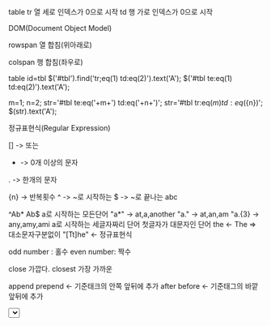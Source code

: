 table
    tr 열 세로 인덱스가 0으로 시작
        td 행 가로 인덱스가 0으로 시작

DOM(Document Object Model)    

rowspan 열 합침(위아래로)

colspan 행 합침(좌우로) 

table id=tbl
$('#tbl').find('tr;eq(1) td:eq(2)').text('A');
$('#tbl te:eq(1) td:eq(2)').text('A');

m=1;
n=2;
str='#tbl te:eq('+m+') td:eq('+n+')';
str='#tbl tr:eq(${m}) td:eq(${n})';
$(str).text('A');

정규표현식(Regular Expression)

[] -> 또는

* -> 0개 이상의 문자

. -> 한개의 문자

{n} -> 반복횟수
^ -> ~로 시작하는
$ -> ~로 끝나는
abc

^Ab*
Ab$
a로 시작하는 모든단어
 "a*" -> at,a,another
 "a." -> at,an,am
 "a.{3} -> any,amy,ami
a로 시작하는 세글자짜리 단어
첫글자가 대문자인 단어
the <- The => 대소문자구분없이 "[Tt]he" <- 정규표현식

odd number : 홀수
even number: 짝수

close 가깝다.
closest 가장 가까운

append prepend <- 기준태크의 안쪽 앞뒤에 추가
after before <- 기준태그의 바깥 앞뒤에 추가

<select>
<option></option>
<option></option>
</select>